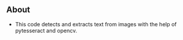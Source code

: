 ## About
- This code detects and extracts text from images with the help of pytesseract and opencv.
